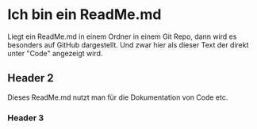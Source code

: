 # Ich bin ein ReadMe.md

Liegt ein ReadMe.md in einem Ordner in einem Git Repo, dann wird es besonders auf GitHub dargestellt. Und zwar hier als dieser Text der direkt unter "Code" angezeigt wird.

## Header 2

Dieses ReadMe.md nutzt man für die Dokumentation von Code etc. 

### Header 3

